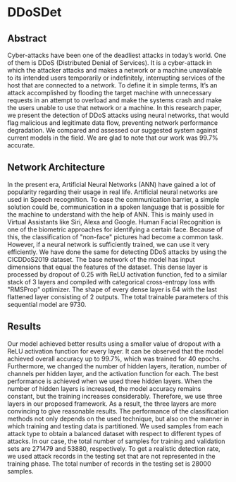 # DDoSDet
## Abstract

Cyber-attacks have been one of the deadliest attacks in today’s world. One of them is DDoS (Distributed Denial of Services). It is a cyber-attack in which the attacker attacks and makes a network or a machine unavailable to its intended users temporarily or indefinitely, interrupting services of the host that are connected to a network. To define it in simple terms, It’s an attack accomplished by flooding the target machine with unnecessary requests in an attempt to overload and make the systems crash and make the users unable to use that network or a machine. In this research paper, we present the detection of DDoS attacks using neural networks, that would flag malicious and legitimate data flow, preventing network performance degradation. We compared and assessed our suggested system against current models in the field. We are glad to note that our work was 99.7% accurate.

## Network Architecture

In the present era, Artificial Neural Networks (ANN) have gained a lot of popularity regarding their usage in real life. Artificial neural networks are used in Speech recognition. To ease the communication barrier, a simple solution could be, communication in a spoken language that is possible for the machine to understand with the help of ANN. This is mainly used in Virtual Assistants like Siri, Alexa and Google. Human Facial Recognition is one of the biometric approaches for identifying a certain face. Because of this, the classification of "non-face" pictures had become a common task. However, if a neural network is sufficiently trained, we can use it very efficiently. We have done the same for detecting DDoS attacks by using the CICDDoS2019 dataset.
The base network of the model has input dimensions that equal the features of the dataset. This dense layer is processed by dropout of 0.25 with ReLU activation function, fed to a similar stack of 3 layers and compiled with categorical cross-entropy loss with "RMSProp" optimizer. The shape of every dense layer is 64 with the last flattened layer consisting of 2 outputs. The total trainable parameters of this sequential model are 9730.


## Results

Our model achieved better results using a smaller value of dropout with a ReLU activation function for every layer. It can be observed that the model achieved overall accuracy up to 99.7%, which was trained for 40 epochs. Furthermore, we changed the number of hidden layers, iteration, number of channels per hidden layer, and the activation function for each. The best performance is achieved when we used three hidden layers. When the number of hidden layers is increased, the model accuracy remains constant, but the training increases considerably. Therefore, we use three layers in our proposed framework. As a result, the three layers are more convincing to give reasonable results. The performance of the classification methods not only depends on the used technique, but also on the manner in which training and testing data is partitioned. We used samples from each attack type to obtain a balanced dataset with respect to different types of attacks. In our case, the total number of samples for training and validation sets are 271479 and 53880, respectively. To get a realistic detection rate, we used attack records in the testing set that are not represented in the training phase. The total number of records in the testing set is 28000 samples.
